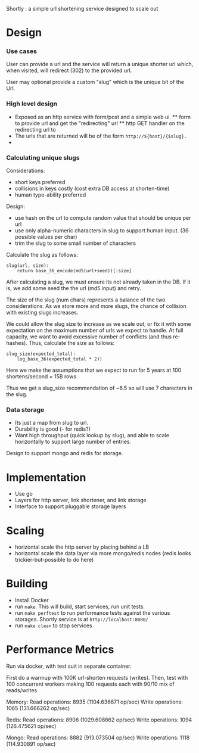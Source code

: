 Shortly : a simple url shortening service designed to scale out

# Design

### Use cases
User can provide a url and the service will return a unique
shorter url which, when visited, will redirect (302) to the provided url. 

User may optional provide a custom "slug" which is the unique bit of the Url.

### High level design

* Exposed as an http service with form/post and a simple web ui.
** form to provide url and get the "redirecting" url
** http GET handler on the redirecting url to  
* The urls that are returned will be of the form `http://${host}/{$slug}.`
* 


### Calculating unique slugs

Considerations:
* short keys preferred
* collisions in keys costly (cost extra DB access at shorten-time)
* human type-ability preferred

Design:

* use hash on the url to compute random value that should be unique per url
* use only alpha-numeric characters in slug to support human input. (36 possible values per char)
* trim the slug to some small number of characters


Calculate the slug as follows:
```
slug(url, size):
    return base_36_encode(md5(url+seed))[:size]
```

After calculating a slug, we must ensure its not already taken in the DB. If it is,
we add some seed the the url (md5 input) and retry.
 
The size of the slug (num chars) represents a balance of the two considerations. As we store more and more slugs, the 
chance of collision with existing slugs increases. 

We could allow the slug size to increase as we scale out, or fix it with some expectation on the maximum number of 
urls we expect to handle. At full capacity, we want to avoid excessive number of conflicts (and thus re-hashes). Thus, calculate the size as follows:
```
slug_size(expected_total):
    log_base_36(expected_total * 2))
```

Here we make the assumptions that we expect to run for 5 years at 100 shortens/second = 15B rows

Thus we get a slug_size recommendation of ~6.5 so will use 7 charecters in the slug. 

### Data storage
* Its just a map from slug to url.
* Durability is good (- for redis?)
* Want high throughput (quick lookup by slug), and able to scale horizontally to support large number of entries.

Design to support mongo and redis for storage.

# Implementation

* Use go
* Layers for http server, link shortener, and link storage
* Interface to support pluggable storage layers

# Scaling 

* horizontal scale the http server by placing behind a LB
* horizontal scale the data layer via more mongo/redis nodes (redis looks trickier-but-possible to do here)

# Building

* Install Docker
* run `make`. This will build, start services, run unit tests.
* run `make perftest` to run performance tests against the various storages. 
Shortly service is at `http://localhost:8080/` 
* run `make clean` to stop services

# Performance Metrics

Run via docker, with test suit in separate container. 

First do a warmup with 100K url-shorten requests (writes). 
Then, test with 100 concurrent workers making 100 requests each with 90/10 mix of reads/writes   

Memory:
Read operations: 8935 (1104.636671 op/sec)
Write operations: 1065 (131.666262 op/sec)

Redis:
Read operations: 8906 (1029.608662 op/sec)
Write operations: 1094 (126.475621 op/sec)

Mongo:
Read operations: 8882 (913.073504 op/sec)
Write operations: 1118 (114.930891 op/sec)